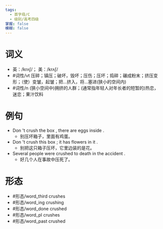 ```yaml
---
tags:
  - 首字母/C
  - 级别/高考四级
掌握: false
模糊: false
---
```

# 词义
- 英：/krʌʃ/； 美：/krʌʃ/
- #词性/vt  压碎；镇压；破坏，毁坏；压伤；压坏；捣碎；碾成粉末；挤压变形；（使）变皱，起皱；把…挤入，将…塞进(狭小的空间内)
- #词性/n  (狭小空间中)拥挤的人群；(通常指年轻人对年长者的短暂的)热恋，迷恋；果汁饮料
# 例句
- Don 't crush the box , there are eggs inside .
	- 别压坏箱子，里面有鸡蛋。
- Don 't crush this box ; it has flowers in it .
	- 别把这只箱子压坏，它里边装的是花。
- Several people were crushed to death in the accident .
	- 好几个人在事故中压死了。
# 形态
- #形态/word_third crushes
- #形态/word_ing crushing
- #形态/word_done crushed
- #形态/word_pl crushes
- #形态/word_past crushed
